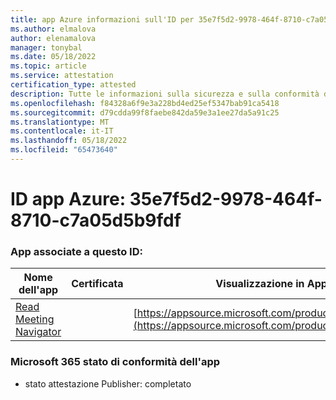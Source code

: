 ```yaml
---
title: app Azure informazioni sull'ID per 35e7f5d2-9978-464f-8710-c7a05d5b9fdf
ms.author: elmalova
author: elenamalova
manager: tonybal
ms.date: 05/18/2022
ms.topic: article
ms.service: attestation
certification_type: attested
description: Tutte le informazioni sulla sicurezza e sulla conformità disponibili per 35e7f5d2-9978-464f-8710-c7a05d5b9fdf.
ms.openlocfilehash: f84328a6f9e3a228bd4ed25ef5347bab91ca5418
ms.sourcegitcommit: d79cdda99f8faebe842da59e3a1ee27da5a91c25
ms.translationtype: MT
ms.contentlocale: it-IT
ms.lasthandoff: 05/18/2022
ms.locfileid: "65473640"
---
```

# <a name="azure-app-id-35e7f5d2-9978-464f-8710-c7a05d5b9fdf"></a>ID app Azure: 35e7f5d2-9978-464f-8710-c7a05d5b9fdf


### <a name="apps-associated-with-this-id"></a>App associate a questo ID:
| **Nome dell'app** | **Certificata** | **Visualizzazione in AppSource** |
|--------------|---------------|-----------------------|
| [Read Meeting Navigator](../forward/WA200003896.md) |  | [https://appsource.microsoft.com/product/office/WA200003896](https://appsource.microsoft.com/product/office/WA200003896) |

### <a name="microsoft-365-app-compliance-status"></a>Microsoft 365 stato di conformità dell'app
- stato attestazione Publisher: completato
